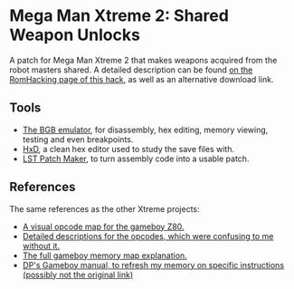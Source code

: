 # Mega Man Xtreme 2: Shared Weapon Unlocks
A patch for Mega Man Xtreme 2 that makes weapons acquired from the robot masters shared. 
A detailed description can be found [on the RomHacking page of this hack](https://www.romhacking.net/hacks/7084/), as well as an alternative download link. 

## Tools
- [The BGB emulator](http://bgb.bircd.org/#downloads), for disassembly, hex editing, memory viewing, testing and even breakpoints.
- [HxD](https://mh-nexus.de/en/hxd/), a clean hex editor used to study the save files with.
- [LST Patch Maker](https://github.com/ElwinBran/LSTPatchMaker), to turn assembly code into a usable patch.

## References
The same references as the other Xtreme projects:
- [A visual opcode map for the gameboy Z80.](http://pastraiser.com/cpu/gameboy/gameboy_opcodes.html)
- [Detailed descriptions for the opcodes, which were confusing to me without it.](https://raw.githubusercontent.com/gb-archive/salvage/master/txt-files/gb-instructions.txt)
- [The full gameboy memory map explanation.](http://gameboy.mongenel.com/dmg/asmmemmap.html)
- [DP's Gameboy manual, to refresh my memory on specific instructions (possibly not the original link)](http://marc.rawer.de/Gameboy/Docs/GBCPUman.pdf)
